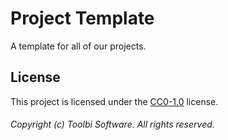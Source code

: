 # Project Template

A template for all of our projects.

## License

This project is licensed under the [CC0-1.0](https://github.com/nightalike/project-template/blob/main/LICENSE) license.

###### Copyright (c) Toolbi Software. All rights reserved.

